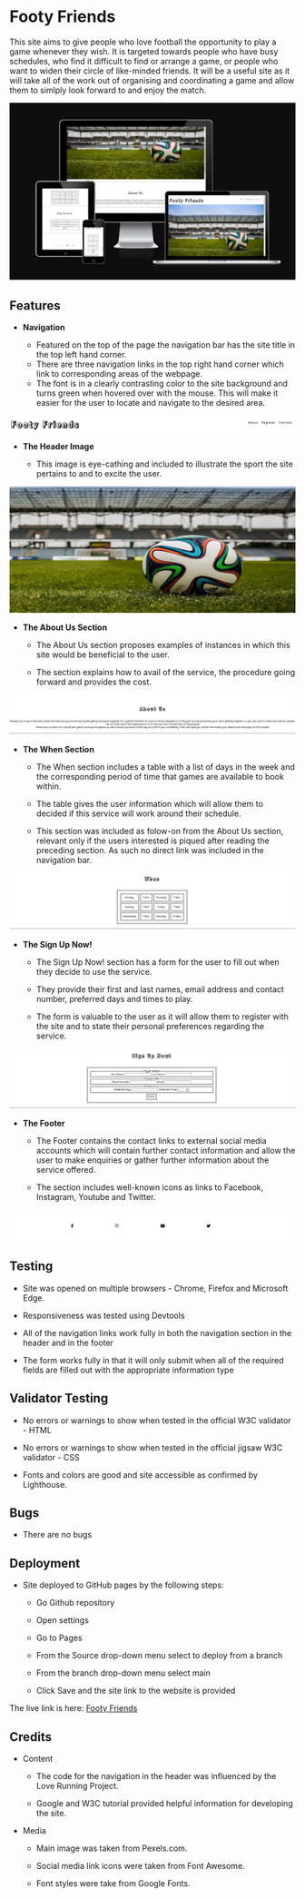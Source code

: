 # Footy Friends

This site aims to give people who love football the opportunity to play a game whenever they wish. It is targeted towards people who have busy schedules, who find it difficult to find or arrange a game, or people who want to widen their circle of like-minded friends.  It will be a useful site as it will take all of the work out of organising and coordinating a game and allow them to simlply look forward to and enjoy the match.

![image of mobile devices of varying sizes displaying the website at different points on the page](assets/images/footy_Friends_devices_screenshots.jpg)

## Features

- **Navigation**

    - Featured on the top of the page the navigation bar has the site title in the top left hand corner.
    - There are three navigation links in the top right hand corner which link to corresponding areas of the webpage.
    - The font is in a clearly contrasting color to the site background and turns green when hovered over with the mouse. This will make it easier for the user to locate and navigate to the desired area.

![site navigation bar containing site name on left and three links to page sections on the right](assets/images/nav_bar.jpg)

- **The Header Image**

    - This image is eye-cathing and included to illustrate the sport the site pertains to and to excite the user.

![image of ball in front of goal on football pitch in stadium](assets/images/footy_pitch_snip.jpg)

- **The About Us Section**

    - The About Us section proposes examples of instances in which this site would be beneficial to the user.
    
    - The section explains how to avail of the service, the procedure going forward and provides the cost.

![screenshot of About Us section explaining what the site offers](assets/images/about_us.jpg)

- **The When Section**

    - The When section includes a table with a list of days in the week and the corresponding period of time that games are available to book within.
    
    - The table gives the user information which will allow them to decided if this service will work around their schedule.
    
    - This section was included as folow-on from the About Us section, relevant only if the users interested is piqued after reading the preceding section. As such no direct link was included in the navigation bar.

![screenshot of When section which contains a weekly timetable of games](assets/images/when.jpg)

- **The Sign Up Now!**

    - The Sign Up Now! section has a form for the user to fill out when they decide to use the service.

    - They provide their first and last names, email address and contact number, preferred days and times to play.

    - The form is valuable to the user as it will allow them to register with the site and to state their personal preferences regarding the service.

![screenshot of Sign Up Now! section which contains a registraiion form](assets/images/sign_up.jpg) 

- **The Footer**

    - The Footer contains the contact links to external social media accounts which will contain further contact information and allow the user to make enquiries or gather further information about the service offered.

    - The section includes well-known icons as links to Facebook, Instagram, Youtube and Twitter.

![screenshot of social media contact links in footer](assets/images/contact.jpg)

## Testing

- Site was opened on multiple browsers - Chrome, Firefox and Microsoft Edge.

- Responsiveness was tested using Devtools

- All of the navigation links work fully in both the navigation section in the header and in the footer

- The form works fully in that it will only submit when all of the required fields are filled out with the appropriate information type

## Validator Testing

- No errors or warnings to show when tested in the official W3C validator - HTML

- No errors or warnings to show when tested in the official jigsaw W3C validator - CSS

- Fonts and colors are good and site accessible as confirmed by Lighthouse.

## Bugs

   - There are no bugs
   
## Deployment

   - Site deployed to GitHub pages by the following steps:

     - Go Github repository

     - Open settings

     - Go to Pages

     - From the Source drop-down menu select to deploy from a branch

     - From the branch drop-down menu select main

     - Click Save and the site link to the website is provided

The live link is here: [Footy Friends](https://ger-23.github.io/footy_friends/)

## Credits

   - Content
     
     - The code for the navigation in the header was influenced by the Love Running Project.

     - Google and W3C tutorial provided helpful information for developing the site.

   - Media
     
     - Main image was taken from Pexels.com.

     - Social media link icons were taken from Font Awesome.

     - Font styles were take from Google Fonts.
